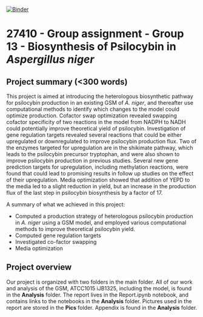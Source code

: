 [![Binder](https://mybinder.org/badge_logo.svg)](https://mybinder.org/v2/gh/27410/27410-2020-group-project-group13_psilocybin_a-niger/main)

# 27410 - Group assignment - Group 13 - Biosynthesis of Psilocybin in <i>Aspergillus niger</i>

## Project summary (<300 words)
This project is aimed at introducing the heterologous biosynthetic pathway for psilocybin production in an existing GSM of *A. niger*, and thereafter use computational methods to identify which changes to the model could optimize production. Cofactor swap optimization revealed swapping cofactor specificity of two reactions in the model from NADPH to NADH could potentially improve theoretical yield of psilocybin. Investigation of gene regulation targets revealed several reactions that could be either upregulated or downregulated to improve psilocybin production flux. Two of the enzymes targeted for upregulation are in the shikimate pathway, which leads to the psilocybin precursor tryptophan, and were also shown to improve psilocybin production in previous studies. Several new gene prediction targets for upregulation, including methylation reactions, were found that could lead to promising results in follow up studies on the effect of their upregulation. Media optimization showed that addition of YEPD to the media led to a slight reduction in yield, but an increase in the production flux of the last step in psilocybin biosynthesis by a factor of 17.

A summary of what we achieved in this project: 
- Computed a production strategy of heterologous psilocybin production in *A. niger* using a GSM model, and employed various  computational methods to improve theoretical psilocybin yield.
- Computed gene regulation targets
- Investigated co-factor swapping 
- Media optimization


## Project overview
Our project is organized with two folders in the main folder. All of our work and analysis of the GSM, ATCC1015 iJB1325, including the model, is found in the <b>Analysis</b> folder.
The report lives in the Report.ipynb notebook, and contains links to the notebooks in the <b>Analysis</b> folder.
Pictures used in the report are stored in the <b>Pics</b> folder.
Appendix is found in the <b>Analysis</b> folder. 
